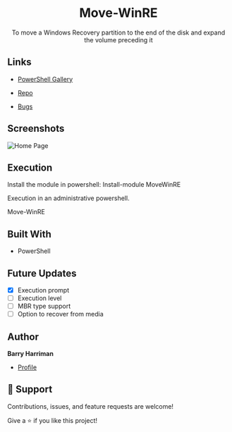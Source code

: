 <h1 align="center">Move-WinRE</h1>

<p align="center">To move a Windows Recovery partition to the end of the disk and expand the volume preceding it</p>

## Links
- [PowerShell Gallery](https://www.powershellgallery.com/packages/MoveWinRE "PowerShell Gallery")

- [Repo](https://github.com/LegoSCCMGuy/Move-WinRE "MoveWinRE Repo")

- [Bugs](https://github.com/LegoSCCMGuy/Move-WinRE/issues "Issues Page")


## Screenshots

![Home Page](/screenshots/1.png "Home Page")


## Execution
Install the module in powershell: Install-module MoveWinRE

Execution in an administrative powershell.

Move-WinRE

## Built With

- PowerShell

## Future Updates

- [x] Execution prompt
- [ ] Execution level
- [ ] MBR type support
- [ ] Option to recover from media

## Author

**Barry Harriman**

- [Profile](https://github.com/legosccmguy "Barry Harriman")

## 🤝 Support

Contributions, issues, and feature requests are welcome!

Give a ⭐️ if you like this project!
